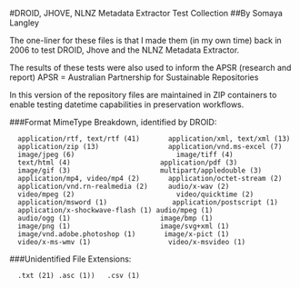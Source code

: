 #DROID, JHOVE, NLNZ Metadata Extractor Test Collection
##By Somaya Langley

The one-liner for these files is that I made them (in my own time) back in 
2006 to test DROID, Jhove and the NLNZ Metadata Extractor. 

The results of these tests were also used to inform the APSR (research and 
report) APSR = Australian Partnership for Sustainable Repositories

In this version of the repository files are maintained in ZIP containers
to enable testing datetime capabilities in preservation workflows.

###Format MimeType Breakdown, identified by DROID:

      application/rtf, text/rtf (41)	   application/xml, text/xml (13)
      application/zip (13)	               application/vnd.ms-excel (7)
      image/jpeg (6)	                     image/tiff (4)
      text/html (4)	                     application/pdf (3)
      image/gif (3)	                     multipart/appledouble (3)
      application/mp4, video/mp4 (2)	   application/octet-stream (2)
      application/vnd.rn-realmedia (2)	   audio/x-wav (2)
      video/mpeg (2)	                     video/quicktime (2)
      application/msword (1)	            application/postscript (1)
      application/x-shockwave-flash (1)	audio/mpeg (1)
      audio/ogg (1)	                     image/bmp (1)
      image/png (1)	                     image/svg+xml (1)
      image/vnd.adobe.photoshop (1)	      image/x-pict (1)
      video/x-ms-wmv (1)	               video/x-msvideo (1)
   
###Unidentified File Extensions:

      .txt (21)	.asc (1))	.csv (1)

